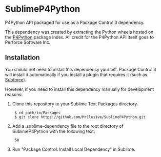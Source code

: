 # SublimeP4Python

P4Python API packaged for use as a Package Control 3 dependency.

This dependency was created by extracting the Python wheels hosted on the [P4Python](https://pypi.python.org/pypi/P4Python) package index.
All credit for the P4Python API itself goes to Perforce Software Inc.

## Installation

You should not need to install this dependency yourself. Package Control 3 will install it automatically if you
install a plugin that requires it (such as [Subforce](https://github.com/MrElusive/Subforce)).

However, if you need to install this dependency manually for development reasons:

1. Clone this repository to your Sublime Text Packages directory.

        $ cd path/to/Packages
        $ git clone https://github.com/MrElusive/SublimeP4Python.git

2. Add a .sublime-dependency file to the root directory of SublimeP4Python with the following text:

        50

3. Run "Package Control: Install Local Dependency" in Sublime.
